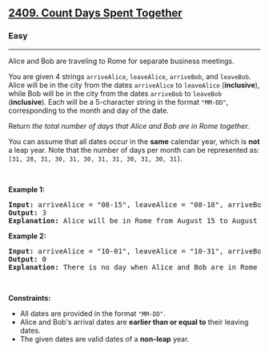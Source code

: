 <h2><a href="https://leetcode.com/problems/count-days-spent-together/">2409. Count Days Spent Together</a></h2><h3>Easy</h3><hr><div><p>Alice and Bob are traveling to Rome for separate business meetings.</p>

<p>You are given 4 strings <code>arriveAlice</code>, <code>leaveAlice</code>, <code>arriveBob</code>, and <code>leaveBob</code>. Alice will be in the city from the dates <code>arriveAlice</code> to <code>leaveAlice</code> (<strong>inclusive</strong>), while Bob will be in the city from the dates <code>arriveBob</code> to <code>leaveBob</code> (<strong>inclusive</strong>). Each will be a 5-character string in the format <code>"MM-DD"</code>, corresponding to the month and day of the date.</p>

<p>Return<em> the total number of days that Alice and Bob are in Rome together.</em></p>

<p>You can assume that all dates occur in the <strong>same</strong> calendar year, which is <strong>not</strong> a leap year. Note that the number of days per month can be represented as: <code>[31, 28, 31, 30, 31, 30, 31, 31, 30, 31, 30, 31]</code>.</p>

<p>&nbsp;</p>
<p><strong class="example">Example 1:</strong></p>

<pre style="position: relative;"><strong>Input:</strong> arriveAlice = "08-15", leaveAlice = "08-18", arriveBob = "08-16", leaveBob = "08-19"
<strong>Output:</strong> 3
<strong>Explanation:</strong> Alice will be in Rome from August 15 to August 18. Bob will be in Rome from August 16 to August 19. They are both in Rome together on August 16th, 17th, and 18th, so the answer is 3.
<div class="open_grepper_editor" title="Edit &amp; Save To Grepper"></div></pre>

<p><strong class="example">Example 2:</strong></p>

<pre style="position: relative;"><strong>Input:</strong> arriveAlice = "10-01", leaveAlice = "10-31", arriveBob = "11-01", leaveBob = "12-31"
<strong>Output:</strong> 0
<strong>Explanation:</strong> There is no day when Alice and Bob are in Rome together, so we return 0.
<div class="open_grepper_editor" title="Edit &amp; Save To Grepper"></div></pre>

<p>&nbsp;</p>
<p><strong>Constraints:</strong></p>

<ul>
	<li>All dates are provided in the format <code>"MM-DD"</code>.</li>
	<li>Alice and Bob's arrival dates are <strong>earlier than or equal to</strong> their leaving dates.</li>
	<li>The given dates are valid dates of a <strong>non-leap</strong> year.</li>
</ul>
</div>
